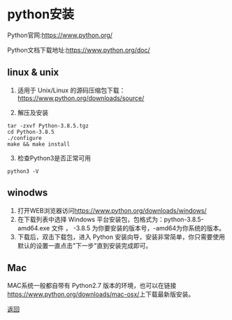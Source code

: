 # python安装

Python官网:<https://www.python.org/>

Python文档下载地址:<https://www.python.org/doc/>

## linux & unix

1. 适用于 Unix/Linux 的源码压缩包下载：<https://www.python.org/downloads/source/>

2. 解压及安装

```shell
tar -zxvf Python-3.8.5.tgz
cd Python-3.8.5
./configure
make && make install 
```

3. 检查Python3是否正常可用

```shell
python3 -V
```

## winodws

1. 打开WEB浏览器访问<https://www.python.org/downloads/windows/>
2. 在下载列表中选择 Windows 平台安装包，包格式为：python-3.8.5-amd64.exe 文件 ， -3.8.5 为你要安装的版本号，-amd64为你系统的版本。
3. 下载后，双击下载包，进入 Python 安装向导，安装非常简单，你只需要使用默认的设置一直点击"下一步"直到安装完成即可。

## Mac

MAC系统一般都自带有 Python2.7 版本的环境，也可以在链接<https://www.python.org/downloads/mac-osx/>上下载最新版安装。

[返回](../README.md)
